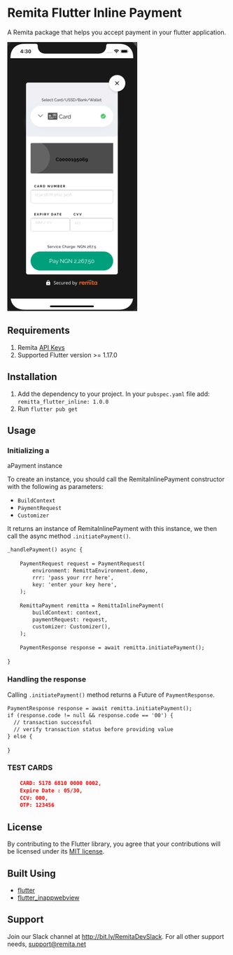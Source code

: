 # Remita Flutter Inline Payment

A Remita package that helps you accept payment in your flutter application.

![](assets/inline_screenshot.png)



## Requirements

1. Remita [API Keys](https://api.remita.net/#63394d54-96c1-4dd8-8255-51e9a55e16df)
2. Supported Flutter version >= 1.17.0


## Installation

1. Add the dependency to your project. In your `pubspec.yaml` file add: `remitta_flutter_inline: 1.0.0`
2. Run `flutter pub get`


## Usage

### Initializing a 
aPayment instance

To create an instance, you should call the RemitaInlinePayment constructor with the following as parameters:

-  `BuildContext`
-  `PaymentRequest`
-  `Customizer`


It returns an instance of RemitaInlinePayment 
with this instance, we then call the async method `.initiatePayment()`.

    _handlePayment() async { 

        PaymentRequest request = PaymentRequest(
            environment: RemittaEnvironment.demo,
            rrr: 'pass your rrr here',
            key: 'enter your key here',
        );

        RemittaPayment remitta = RemittaInlinePayment(
            buildContext: context,
            paymentRequest: request,
            customizer: Customizer(),
        );

        PaymentResponse response = await remitta.initiatePayment();
  
    }


### Handling the response

Calling `.initiatePayment()` method returns a Future of `PaymentResponse`.



    PaymentResponse response = await remitta.initiatePayment();
    if (response.code != null && response.code == '00') {
      // transaction successful
      // verify transaction status before providing value
    } else {
      
    }


###  TEST CARDS


```json
    CARD: 5178 6810 0000 0002,  
    Expire Date : 05/30,  
    CCV: 000, 
    OTP: 123456
```



## License

By contributing to the Flutter library, you agree that your contributions will be licensed under its [MIT license](/LICENSE).


## Built Using

- [flutter](https://flutter.dev/)
- [flutter_inappwebview](https://pub.dev/packages/flutter_inappwebview)


## Support
Join our Slack channel at http://bit.ly/RemitaDevSlack.
 For all other support needs, support@remita.net


